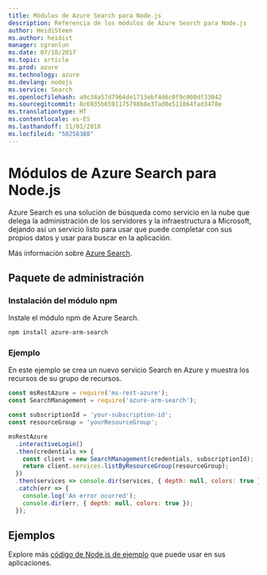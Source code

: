 ```yaml
---
title: Módulos de Azure Search para Node.js
description: Referencia de los módulos de Azure Search para Node.js
author: HeidiSteen
ms.author: heidist
manager: cgronlun
ms.date: 07/18/2017
ms.topic: article
ms.prod: azure
ms.technology: azure
ms.devlang: nodejs
ms.service: Search
ms.openlocfilehash: a9c34a57d7964de1713ebf4d6c0f9c000df33042
ms.sourcegitcommit: 8c6935b6591175798b8e37ad0e511864fad3478e
ms.translationtype: HT
ms.contentlocale: es-ES
ms.lasthandoff: 11/01/2018
ms.locfileid: "50258388"
---
```

# <a name="azure-search-modules-for-nodejs"></a>Módulos de Azure Search para Node.js

Azure Search es una solución de búsqueda como servicio en la nube que delega la administración de los servidores y la infraestructura a Microsoft, dejando así un servicio listo para usar que puede completar con sus propios datos y usar para buscar en la aplicación.

Más información sobre [Azure Search](https://docs.microsoft.com/azure/search/search-what-is-azure-search).

## <a name="management-package"></a>Paquete de administración

### <a name="install-the-npm-module"></a>Instalación del módulo npm

Instale el módulo npm de Azure Search.

```bash
npm install azure-arm-search
```

### <a name="example"></a>Ejemplo

En este ejemplo se crea un nuevo servicio Search en Azure y muestra los recursos de su grupo de recursos.

```javascript
const msRestAzure = require('ms-rest-azure');
const SearchManagement = require('azure-arm-search');

const subscriptionId = 'your-subscription-id';
const resourceGroup = 'yourResourceGroup';

msRestAzure
  .interactiveLogin()
  .then(credentials => {
    const client = new SearchManagement(credentials, subscriptionId);
    return client.services.listByResourceGroup(resourceGroup);
  })
  .then(services => console.dir(services, { depth: null, colors: true }))
  .catch(err => {
    console.log('An error ocurred');
    console.dir(err, { depth: null, colors: true });
  });
```

## <a name="samples"></a>Ejemplos

Explore más [código de Node.js de ejemplo](https://azure.microsoft.com/resources/samples/?platform=nodejs) que puede usar en sus aplicaciones.
